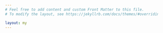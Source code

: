 ```yaml
---
# Feel free to add content and custom Front Matter to this file.
# To modify the layout, see https://jekyllrb.com/docs/themes/#overriding-theme-defaults

layout: my
---
```

